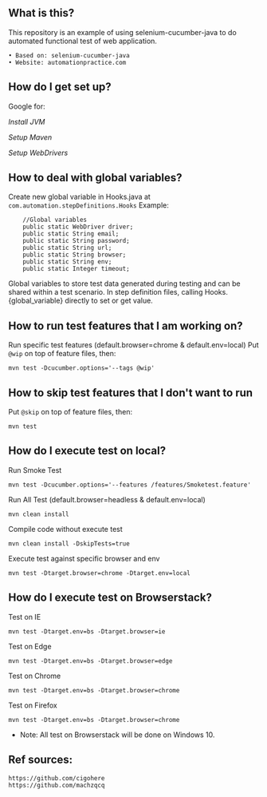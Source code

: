 ## What is this?

This repository is an example of using selenium-cucumber-java to do automated functional test of web application.

	• Based on: selenium-cucumber-java
	• Website: automationpractice.com

## How do I get set up?

Google for:

*Install JVM*

*Setup Maven*

*Setup WebDrivers*

## How to deal with global variables?
Create new global variable in Hooks.java at `com.automation.stepDefinitions.Hooks`
Example:
```
    //Global variables
    public static WebDriver driver;
    public static String email;
    public static String password;
    public static String url;
    public static String browser;
    public static String env;
    public static Integer timeout;
```

Global variables to store test data generated during testing and can be shared within a test scenario. In step definition files, calling Hooks.{global_variable} directly to set or get value.


## How to run test features that I am working on?
Run specific test features (default.browser=chrome & default.env=local)
Put `@wip` on top of feature files, then:
```
mvn test -Dcucumber.options='--tags @wip'
```

## How to skip test features that I don't want to run
Put `@skip` on top of feature files, then:
```
mvn test
```

## How do I execute test on local?
Run Smoke Test
```
mvn test -Dcucumber.options='--features /features/Smoketest.feature'
```

Run All Test (default.browser=headless & default.env=local)
```
mvn clean install
```
Compile code without execute test
```
mvn clean install -DskipTests=true
```
Execute test against specific browser and env
```
mvn test -Dtarget.browser=chrome -Dtarget.env=local
```

## How do I execute test on Browserstack?

Test on IE
```
mvn test -Dtarget.env=bs -Dtarget.browser=ie
```

Test on Edge
```
mvn test -Dtarget.env=bs -Dtarget.browser=edge
```

Test on Chrome
```
mvn test -Dtarget.env=bs -Dtarget.browser=chrome
```

Test on Firefox
```
mvn test -Dtarget.env=bs -Dtarget.browser=chrome
```
* Note: All test on Browserstack will be done on Windows 10.

## Ref sources:
```
https://github.com/cigohere
https://github.com/machzqcq
```
